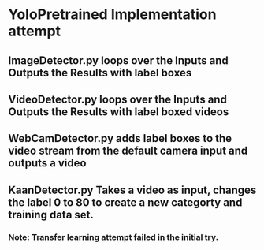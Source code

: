 # YoloPretrained Implementation attempt
## ImageDetector.py loops over the Inputs and Outputs the Results with label boxes

## VideoDetector.py loops over the Inputs and Outputs the Results with label boxed videos

## WebCamDetector.py adds label boxes to the video stream from the default camera input and outputs a video

## KaanDetector.py Takes a video as input, changes the label 0 to 80 to create a new categorty and training data set. 


### Note: Transfer learning attempt failed in the initial try. 
